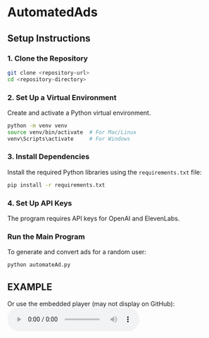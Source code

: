 # AutomatedAds

## **Setup Instructions**

### **1. Clone the Repository**
```bash
git clone <repository-url>
cd <repository-directory>
```

### **2. Set Up a Virtual Environment**
Create and activate a Python virtual environment.
```bash
python -m venv venv
source venv/bin/activate  # For Mac/Linux
venv\Scripts\activate     # For Windows
```

### **3. Install Dependencies**
Install the required Python libraries using the `requirements.txt` file:
```bash
pip install -r requirements.txt
```

### **4. Set Up API Keys**
The program requires API keys for OpenAI and ElevenLabs.

### **Run the Main Program**
To generate and convert ads for a random user:
```bash
python automateAd.py
```

## EXAMPLE ###
Or use the embedded player (may not display on GitHub):
<audio controls> <source src="./generated_audio/WithBackgroundoutput_audio_1_20250106223106.mp3" type="audio/mpeg"> Your browser does not support the audio element. </audio>


